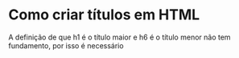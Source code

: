 # Como criar títulos em HTML 
A definição de que h1 é o título maior e h6 é o título menor não tem fundamento, por isso é necessário 